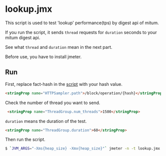 # lookup.jmx

This script is used to test 'lookup' performance(tps) by digest api of mitum.

If you run the script, it sends `thread` requests for `duration` seconds to your mitum digest api.

See what `thread` and `duration` mean in the next part.

Before use, you have to install jmeter.

## Run

First, replace fact-hash in the [script](lookup.jmx) with your hash value.

```html
<stringProp name="HTTPSampler.path">/block/operation/{hash}</stringProp>
```

Check the number of thread you want to send.

```html
 <stringProp name="ThreadGroup.num_threads">1500</stringProp>
```

`duration` means the duration of the test.

```html
<stringProp name="ThreadGroup.duration">60</stringProp>
```

Then run the script.

```sh
$ `JVM_ARGS="-Xms{heap_size} -Xmx{heap_size}"` jmeter -n -t lookup.jmx -l result.jtl -j jmeter.log
```